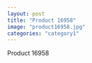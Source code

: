 ```yaml
---
layout: post
title: "Product 16958"
image: "product16958.jpg"
categories: "category1"
---
```

Product 16958
